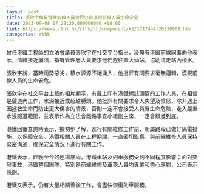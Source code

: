 ```yaml
---
layout: post
title: 張欣宇稱有港鐵前線人員批評公司漠視前線人員生命安全
date: 2023-09-08 17:29:20.000000000 +08:00
link: https://news.rthk.hk/rthk/ch/component/k2/1717444-20230908.htm
categories: rthk
---
```


曾任港鐵工程師的立法會議員張欣宇在社交平台指出，凌晨有港鐵前線同事向他表示，情緒接近崩潰，指有管理層人員要求他們趕往黃大仙站，協助清走站內積水。

張欣宇說，當時雨勢惡劣，積水源源不絕湧入，他批評有關要求毫無邏輯，漠視前線人員的生命安危。

張欣宇在社交平台上載的相片顯示，有戴上印有港鐵標誌頭盔的工作人員，在相信是隧道內工作，水深接近或超越膊頭。他批評有關要求令人失望及憤怒，除非遇上因拯救生命而防止更大傷害的情景，否則一定不會接受人員冒生命危險，走入嚴重水浸隧道範圍，並表示作為立法會鐵路事宜小組副主席，一定會跟進到底。

港鐵回覆查詢時表示，據初步了解，進行有關維修工作前，所屬路段已做好隔電措施，以保障安全。港鐵相關人員在工程期間，一直密切監察，與前線維修人員保持緊密溝通，確保安全情況下進行有關工作。

港鐵表示，昨晚至今的連場暴雨，港鐵車站及列車服務受到不同程度影響；面對突發事故，港鐵整個團隊、特別是前線維修及車務人員均專業和盡心應對，公司表示感謝。

港鐵又表示，仍有大量相關善後工作，會盡快恢復列車服務。
